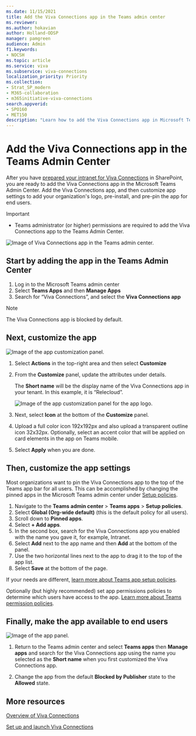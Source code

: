 ```yaml
---
ms.date: 11/15/2021
title: Add the Viva Connections app in the Teams admin center
ms.reviewer: 
ms.author: hokavian
author: Holland-ODSP
manager: pamgreen
audience: Admin
f1.keywords:
- NOCSH
ms.topic: article
ms.service: viva
ms.subservice: viva-connections
localization_priority: Priority
ms.collection:  
- Strat_SP_modern
- M365-collaboration
- m365initiative-viva-connections  
search.appverid:
- SPO160
- MET150
description: "Learn how to add the Viva Connections app in Microsoft Teams"
---
```


# Add the Viva Connections app in the Teams Admin Center

After you have [prepared your intranet for Viva Connections](viva-connections-setup-guide.md) in SharePoint, you are ready to add the Viva Connections app in the Microsoft Teams Admin Center. Add the Viva Connections app, and then customize app settings to add your organization's logo, pre-install, and pre-pin the app for end users. 

> [!IMPORTANT] 
> - Teams administrator (or higher) permissions are required to add the Viva Connections app to the Teams Admin Center.


![Image of Viva Connections app in the Teams admin center.](../media/connections/viva-teams-add-app.png)


## Start by adding the app in the Teams Admin Center

1.	Log in to the Microsoft Teams admin center
2.	Select **Teams Apps** and then **Manage Apps**
3.	Search for “Viva Connections”, and select the **Viva Connections app**

> [!NOTE]
> The Viva Connections app is blocked by default.


## Next, customize the app

![Image of the app customization panel.](../media/connections/viva-app-customize.png)

1. Select **Actions** in the top-right area and then select **Customize**

2. From the **Customize** panel, update the attributes under details. 

   The **Short name** will be the display name of the Viva Connections app in your tenant.  In this example, it is “Relecloud”. 

   ![Image of the app customization panel for the app logo.](../media/connections/viva-app-customize-logo.png)

3. Next, select **Icon** at the bottom of the **Customize** panel.

4.  Upload a full color icon 192x192px and also upload a transparent outline icon 32x32px. Optionally, select an accent color that will be applied on card elements in the app on Teams mobile.
 
5. Select **Apply** when you are done.



## Then, customize the app settings

Most organizations want to pin the Viva Connections app to the top of the Teams app bar for all users. This can be accomplished by changing the pinned apps in the Microsoft Teams admin center under [Setup policies](/MicrosoftTeams/teams-app-setup-policies).

1. Navigate to the **Teams admin center** > **Teams apps** > **Setup policies**.
2. Select **Global (Org-wide default)** (this is the default policy for all users).
3. Scroll down to **Pinned apps**.
4. Select **+ Add apps**.
5. In the second box, search for the Viva Connections app you enabled with the name you gave it, for example, Intranet.
6. Select **Add** next to the app name and then **Add** at the bottom of the panel.
7. Use the two horizontal lines next to the app to drag it to the top of the app list.
8. Select **Save** at the bottom of the page.

If your needs are different, [learn more about Teams app setup policies](/MicrosoftTeams/teams-app-setup-policies).

Optionally (but highly recommended) set app permissions policies to determine which users have access to the app. [Learn more about Teams permission policies](/microsoftteams/teams-app-permission-policies).

## Finally, make the app available to end users

![Image of the app panel.](../media/connections/viva-allow-app.png)

1. Return to the Teams admin center and select **Teams apps** then **Manage apps** and search for the Viva Connections app using the name you selected as the **Short name** when you first customized the Viva Connections app.

2. Change the app from the default **Blocked by Publisher** state to the **Allowed** state.



## More resources

[Overview of Viva Connections](viva-connections-overview.md)
<br>

[Set up and launch Viva Connections](viva-connections-setup-guide.md)

